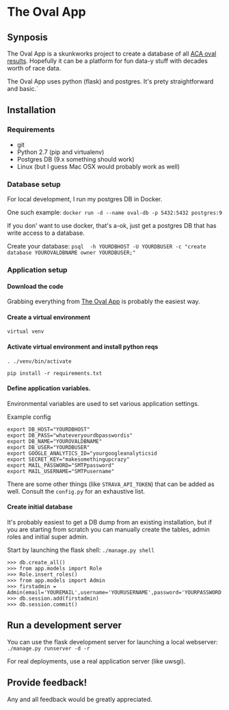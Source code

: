 # The Oval App
## Synposis
The Oval App is a skunkworks project to create a database of all [ACA oval results](http://acaracing.com).  Hopefully it can be a platform for fun data-y stuff with decades worth of race data.

The Oval App uses python (flask) and postgres.  It's prety straightforward and basic.`

## Installation
### Requirements
* git
* Python 2.7 (pip and virtualenv)
* Postgres DB (9.x something should work)
* Linux (but I guess Mac OSX would probably work as well)

### Database setup
For local development, I run my postgres DB in Docker.

One such example: `docker run -d --name oval-db -p 5432:5432 postgres:9`

If you don' want to use docker, that's a-ok, just get a postgres DB that has write access to a database.

Create your database:
`psql  -h YOURDBHOST -U YOURDBUSER -c "create database YOUROVALDBNAME owner YOURDBUSER;"`


### Application setup
#### Download the code
Grabbing everything from [The Oval App](https://github.com/jyundt/oval) is probably the easiest way.
#### Create a virtual environment
`virtual venv`
#### Activate virtual environment and install python reqs
`. ./venv/bin/activate`

`pip install -r requirements.txt`
#### Define application variables.
Environmental variables are used to set various application settings.

Example config
```
export DB_HOST="YOURDBHOST"
export DB_PASS="whateveryourdbpasswordis"
export DB_NAME="YOUROVALDBNAME"
export DB_USER="YOURDBUSER"
export GOOGLE_ANALYTICS_ID="yourgoogleanalyticsid
export SECRET_KEY="makesomethingupcrazy"
export MAIL_PASSWORD="SMTPpassword"
export MAIL_USERNAME="SMTPusername"
```
There are some other things (like `STRAVA_API_TOKEN`) that can be added as well. Consult the `config.py` for an exhaustive list.
#### Create initial database
It's probably easiest to get a DB dump from an existing installation, but if you are starting from scratch you can manually create the tables, admin roles and initial super admin.

Start by launching the flask shell:
`./manage.py shell`

```
>>> db.create_all()
>>> from app.models import Role
>>> Role.insert_roles()
>>> from app.models import Admin
>>> firstadmin = Admin(email='YOUREMAIL',username='YOURUSERNAME',password='YOURPASSWORD')
>>> db.session.add(firstadmin)
>>> db.session.commit()
```

## Run a development server
You can use the flask development server for launching a local webserver:
`./manage.py runserver -d -r`

For real deployments, use a real application server (like uwsgi).

## Provide feedback!
Any and all feedback would be greatly appreciated.
